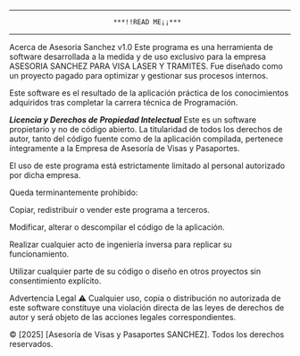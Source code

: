 ---------------------------------------------------------------------------

                              ***!!READ ME¡¡***

---------------------------------------------------------------------------

Acerca de Asesoria Sanchez v1.0
Este programa es una herramienta de software desarrollada a la medida y de uso exclusivo para la empresa ASESORIA SANCHEZ PARA VISA LASER Y TRAMITES. Fue diseñado como un proyecto pagado para optimizar y gestionar sus procesos internos.

Este software es el resultado de la aplicación práctica de los conocimientos adquiridos tras completar la carrera técnica de Programación.

***Licencia y Derechos de Propiedad Intelectual***
Este es un software propietario y no de código abierto. La titularidad de todos los derechos de autor, tanto del código fuente como de la aplicación compilada, pertenece íntegramente a la Empresa de Asesoría de Visas y Pasaportes.

El uso de este programa está estrictamente limitado al personal autorizado por dicha empresa.

Queda terminantemente prohibido:

Copiar, redistribuir o vender este programa a terceros.

Modificar, alterar o descompilar el código de la aplicación.

Realizar cualquier acto de ingeniería inversa para replicar su funcionamiento.

Utilizar cualquier parte de su código o diseño en otros proyectos sin consentimiento explícito.

Advertencia Legal ⚠️
Cualquier uso, copia o distribución no autorizada de este software constituye una violación directa de las leyes de derechos de autor y será objeto de las acciones legales correspondientes.

© [2025] [Asesoría de Visas y Pasaportes SANCHEZ]. Todos los derechos reservados.
